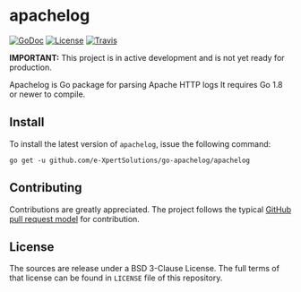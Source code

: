 # apachelog

[![GoDoc](https://godoc.org/github.com/e-XpertSolutions/go-apachelog/apachelog?status.png)](http://godoc.org/github.com/e-XpertSolutions/go-apachelog/apachelog)
[![License](https://img.shields.io/badge/license-BSD%203--Clause-yellow.svg?style=flat)](https://github.com/e-XpertSolutions/go-apachelog/blob/master/LICENSE)
[![Travis](https://travis-ci.org/e-XpertSolutions/go-apachelog.svg?branch=master)](https://travis-ci.org/e-XpertSolutions/go-apachelog)

**IMPORTANT:** This project is in active development and is not yet ready for
production.

Apachelog is Go package for parsing Apache HTTP logs It requires Go 1.8 or
newer to compile.


## Install

To install the latest version of `apachelog`, issue the following command:

```
go get -u github.com/e-XpertSolutions/go-apachelog/apachelog
```


## Contributing

Contributions are greatly appreciated. The project follows the typical
[GitHub pull request model](https://help.github.com/articles/using-pull-requests/)
for contribution.


## License

The sources are release under a BSD 3-Clause License. The full terms of that
license can be found in `LICENSE` file of this repository.
